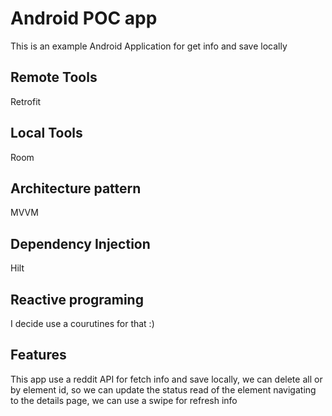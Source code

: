 # Android POC app

This is an example Android Application for get info and save locally

## Remote Tools
Retrofit

## Local Tools
Room

## Architecture pattern
MVVM

## Dependency Injection
Hilt

## Reactive programing
I decide use a courutines for that :)

## Features
This app use a reddit API for fetch info and save locally, we can delete all or by element id, so we can update the status read of the element navigating to
the details page, we can use a swipe for refresh info
